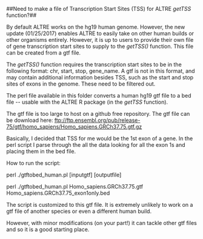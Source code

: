##Need to make a file of Transcription Start Sites (TSS) for ALTRE *getTSS* function?##

By default ALTRE works on the hg19 human genome. However, the new update (01/25/2017) enables ALTRE to easily take on other human builds or other organisms entirely. However, it is up to users to provide their own file of gene transcription start sites to supply to the *getTSS()* function. This file can be created from a gtf file.

The *getTSS()* function requires the transcription start sites to be in the following format: chr, start, stop, gene_name. A gtf is not in this format, and may contain additional information besides TSS, such as the start and stop sites of exons in the genome. These need to be filtered out. 

The perl file available in this folder converts a human hg19 gtf file to a bed file -- usable with the ALTRE R package (in the *getTSS* function). 

The gtf file is too large to host on a github free repository. 
The gtf file can be download here: ftp://ftp.ensembl.org/pub/release-75/gtf/homo_sapiens/Homo_sapiens.GRCh37.75.gtf.gz

Basically, I decided that TSS for me would be the 1st exon of a gene. In the perl script I parse through the all the data looking for all the exon 1s and placing them in the bed file. 

How to run the script:

perl ./gtftobed_human.pl [inputgtf] [outputfile]

perl ./gtftobed_human.pl Homo_sapiens.GRCh37.75.gtf Homo_sapiens.GRCh37.75_exon1only.bed

The script is customized to this gtf file. It is extremely unlikely to work on a gtf file of another species or even a different human build. 

However, with minor modifications (on your part!) it can tackle other gtf files and so it is a good starting place. 

